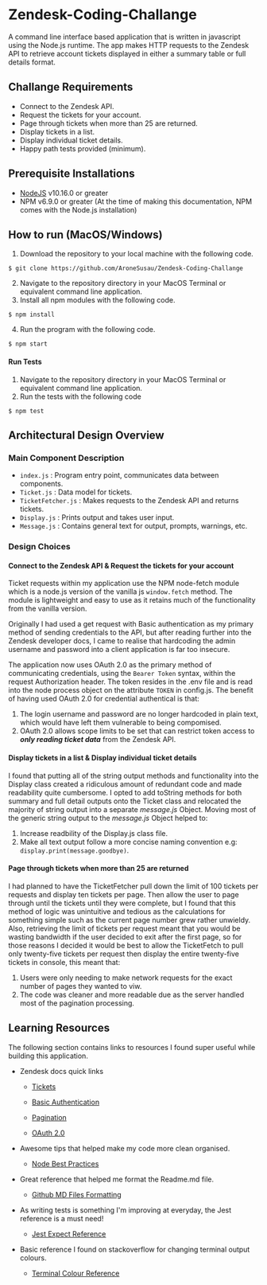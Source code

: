 # Zendesk-Coding-Challange

A command line interface based application that is written in javascript using the Node.js runtime. The app makes HTTP requests to the Zendesk API to retrieve account tickets displayed in either a summary table or full details format.

## Challange Requirements

- Connect to the Zendesk API.
- Request the tickets for your account.
- Page through tickets when more than 25 are returned.
- Display tickets in a list.
- Display individual ticket details.
- Happy path tests provided (minimum).

## Prerequisite Installations

- [NodeJS](https://nodejs.org/en/) v10.16.0 or greater
- NPM v6.9.0 or greater (At the time of making this documentation, NPM comes with the Node.js installation)

## How to run (MacOS/Windows)

1. Download the repository to your local machine with the following code.

```
$ git clone https://github.com/AroneSusau/Zendesk-Coding-Challange
```

2. Navigate to the repository directory in your MacOS Terminal or equivalent command line application.
3. Install all npm modules with the following code.

```
$ npm install
```

4. Run the program with the following code.

```
$ npm start
```

#### Run Tests

1. Navigate to the repository directory in your MacOS Terminal or equivalent command line application.
2. Run the tests with the following code

```
$ npm test
```

## Architectural Design Overview

### Main Component Description

- ```index.js``` : Program entry point, communicates data between components.
- ```Ticket.js``` : Data model for tickets.
- ```TicketFetcher.js``` : Makes requests to the Zendesk API and returns tickets.
- ```Display.js``` : Prints output and takes user input.
- ```Message.js``` : Contains general text for output, prompts, warnings, etc.

### Design Choices

#### Connect to the Zendesk API & Request the tickets for your account

Ticket requests within my application use the NPM node-fetch module which is a node.js version of the vanilla js ```window.fetch``` method. The module is lightweight and easy to use as it retains much of the functionality from the vanilla version.

Originally I had used a get request with Basic authentication as my primary method of sending credentials to the API, but after reading further into the Zendesk developer docs, I came to realise that hardcoding the admin username and password into a client application is far too insecure.

The application now uses OAuth 2.0 as the primary method of communicating credentials, using the ```Bearer Token``` syntax, within the request Authorization header. The token resides in the .env file and is read into the node process object on the attribute ```TOKEN``` in config.js. The benefit of having used OAuth 2.0 for credential authentical is that:

1. The login username and password are no longer hardcoded in plain text, which would have left them vulnerable to being compomised.
2. OAuth 2.0 allows scope limits to be set that can restrict token access to **_only reading ticket data_** from the Zendesk API.

#### Display tickets in a list & Display individual ticket details

I found that putting all of the string output methods and functionality into the Display class created a ridiculous amount of redundant code
and made readability quite cumbersome. I opted to add toString methods for both summary and full detail outputs onto the Ticket class and relocated the majority of string output into a separate _message.js_ Object. Moving most of the generic string output to the _message.js_ Object helped to:

1. Increase readbility of the Display.js class file.
2. Make all text output follow a more concise naming convention e.g: ```display.print(message.goodbye)```.

#### Page through tickets when more than 25 are returned

I had planned to have the TicketFetcher pull down the limit of 100 tickets per requests and display ten tickets per page. Then allow the user to page through until the tickets until they were complete, but I found that this method of logic was unintuitive and tedious as the calculations for something simple such as the current page number grew rather unwieldy. Also, retrieving the limit of tickets per request meant that you would be wasting bandwidth if the user decided to exit after the first page, so for those reasons I decided it would be best to allow the TicketFetch to pull only twenty-five tickets per request then display the entire twenty-five tickets in console, this meant that:

1. Users were only needing to make network requests for the exact number of pages they wanted to viw.
2. The code was cleaner and more readable due as the server handled most of the pagination processing.

## Learning Resources

The following section contains links to resources I found super useful while building this application.

- Zendesk docs quick links

  - [Tickets](https://developer.zendesk.com/rest_api/docs/support/tickets#show-ticket)

  - [Basic Authentication](https://developer.zendesk.com/rest_api/docs/support/introduction#basic-authentication)

  - [Pagination](https://developer.zendesk.com/rest_api/docs/support/introduction#pagination)
  
  - [OAuth 2.0](https://support.zendesk.com/hc/en-us/articles/203663836-Using-OAuth-authentication-with-your-application)

- Awesome tips that helped make my code more clean organised.

  - [Node Best Practices](https://github.com/i0natan/nodebestpractices)

- Great reference that helped me format the Readme.md file.

  - [Github MD Files Formatting](https://help.github.com/en/articles/basic-writing-and-formatting-syntax)

- As writing tests is something I'm improving at everyday, the Jest reference is a must need!

  - [Jest Expect Reference](https://jestjs.io/docs/en/expect.html)

- Basic reference I found on stackoverflow for changing terminal output colours.

  - [Terminal Colour Reference](https://stackoverflow.com/questions/9781218/how-to-change-node-jss-console-font-color)
